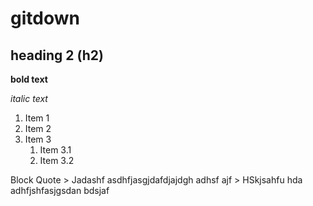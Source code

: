 # gitdown

## heading 2 (h2)

**bold text**

*italic text*

1. Item 1
1. Item 2
1. Item 3
	1. Item 3.1
	1. Item 3.2

Block Quote 
	> Jadashf asdhfjasgjdafdjajdgh adhsf ajf
	> HSkjsahfu hda adhfjshfasjgsdan bdsjaf


